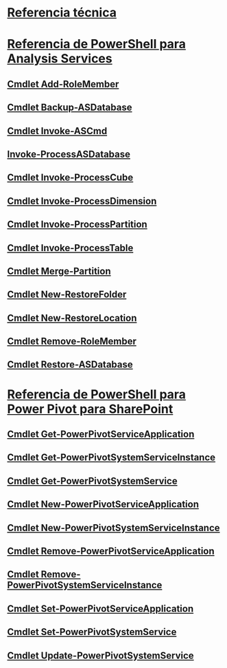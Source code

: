 # [Referencia técnica](technical-reference-ssas.md)  
# [Referencia de PowerShell para Analysis Services](analysis-services-powershell-reference.md)  
## [Cmdlet Add-RoleMember](add-rolemember-cmdlet.md)  
## [Cmdlet Backup-ASDatabase](backup-asdatabase-cmdlet.md)  
## [Cmdlet Invoke-ASCmd](invoke-ascmd-cmdlet.md)  
## [Invoke-ProcessASDatabase](invoke-processasdatabase.md)  
## [Cmdlet Invoke-ProcessCube](invoke-processcube-cmdlet.md)  
## [Cmdlet Invoke-ProcessDimension](invoke-processdimension-cmdlet.md)  
## [Cmdlet Invoke-ProcessPartition](invoke-processpartition-cmdlet.md)  
## [Cmdlet Invoke-ProcessTable](invoke-processtable-cmdlet.md)  
## [Cmdlet Merge-Partition](merge-partition-cmdlet.md)  
## [Cmdlet New-RestoreFolder](new-restorefolder-cmdlet.md)  
## [Cmdlet New-RestoreLocation](new-restorelocation-cmdlet.md)  
## [Cmdlet Remove-RoleMember](remove-rolemember-cmdlet.md)  
## [Cmdlet Restore-ASDatabase](restore-asdatabase-cmdlet.md)  
# [Referencia de PowerShell para Power Pivot para SharePoint](powershell-reference-for-power-pivot-for-sharepoint.md)  
## [Cmdlet Get-PowerPivotServiceApplication](get-powerpivotserviceapplication-cmdlet.md)  
## [Cmdlet Get-PowerPivotSystemServiceInstance](get-powerpivotsystemserviceinstance-cmdlet.md)  
## [Cmdlet Get-PowerPivotSystemService](get-powerpivotsystemservice-cmdlet.md)  
## [Cmdlet New-PowerPivotServiceApplication](new-powerpivotserviceapplication-cmdlet.md)  
## [Cmdlet New-PowerPivotSystemServiceInstance](new-powerpivotsystemserviceinstance-cmdlet.md)  
## [Cmdlet Remove-PowerPivotServiceApplication](remove-powerpivotserviceapplication-cmdlet.md)  
## [Cmdlet Remove-PowerPivotSystemServiceInstance](remove-powerpivotsystemserviceinstance-cmdlet.md)  
## [Cmdlet Set-PowerPivotServiceApplication](set-powerpivotserviceapplication-cmdlet.md)  
## [Cmdlet Set-PowerPivotSystemService](set-powerpivotsystemservice-cmdlet.md)  
## [Cmdlet Update-PowerPivotSystemService](update-powerpivotsystemservice-cmdlet.md)  

